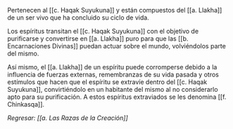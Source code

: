 Pertenecen al [[c. Haqak Suyukuna]] y están compuestos del [[a. Llakha]] de un ser vivo que ha concluido su ciclo de vida.

Los espíritus transitan el [[c. Haqak Suyukuna]] con el objetivo de purificarse y convertirse en [[a. Llakha]] puro para que las [[b. Encarnaciones Divinas]] puedan actuar sobre el mundo, volviéndolos parte del mismo.

Así mismo, el [[a. Llakha]] de un espíritu puede corromperse debido a la influencia de fuerzas externas, remembranzas de su vida pasada y otros estímulos que hacen que el espíritu se extravíe dentro del [[c. Haqak Suyukuna]], convirtiéndolo en un habitante del mismo al no considerarlo apto para su purificación. A estos espíritus extraviados se les denomina [[f. Chinkasqa]].

_Regresar: [[a. Las Razas de la Creación]]_